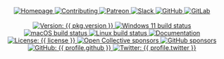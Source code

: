 <div align="center">
  <a href="{{ link.home }}" title="{{ organization }} homepage" target="_blank">
    <img alt="Homepage" src="https://img.shields.io/website?down_color=%23FF4136&down_message=Down&label=Homepage&logo=home-assistant&logoColor=white&up_color=%232ECC40&up_message=Up&url=https%3A%2F%2Fmegabyte.space&style={{ badge_style }}" />
  </a>
  <a href="{{ repository.github }}{{ repository.location.contributing.github }}" title="Learn about contributing" target="_blank">
    <img alt="Contributing" src="https://img.shields.io/badge/Contributing-Guide-0074D9?logo=github-sponsors&logoColor=white&style={{ badge_style }}" />
  </a>
  <a href="{{ profile_link.patreon }}/{{ profile.patreon }}" title="Support us on Patreon" target="_blank">
    <img alt="Patreon" src="https://img.shields.io/badge/Patreon-Support-052d49?logo=patreon&logoColor=white&style={{ badge_style }}" />
  </a>
  <a href="{{ link.chat }}" title="Chat with us on Slack" target="_blank">
    <img alt="Slack" src="https://img.shields.io/badge/Slack-Chat-e01e5a?logo=slack&logoColor=white&style={{ badge_style }}" />
  </a>
  <a href="{{ repository.github }}" title="GitHub mirror" target="_blank">
    <img alt="GitHub" src="https://img.shields.io/badge/Mirror-GitHub-333333?logo=github&style={{ badge_style }}" />
  </a>
  <a href="{{ repository.gitlab }}" title="GitLab repository" target="_blank">
    <img alt="GitLab" src="https://img.shields.io/badge/Repo-GitLab-fc6d26?logo=data:image/png;base64,iVBORw0KGgoAAAANSUhEUgAAACAAAAAgAQMAAABJtOi3AAAABlBMVEUAAAD///+l2Z/dAAAAAXRSTlMAQObYZgAAAHJJREFUCNdNxKENwzAQQNEfWU1ZPUF1cxR5lYxQqQMkLEsUdIxCM7PMkMgLGB6wopxkYvAeI0xdHkqXgCLL0Beiqy2CmUIdeYs+WioqVF9C6/RlZvblRNZD8etRuKe843KKkBPw2azX13r+rdvPctEaFi4NVzAN2FhJMQAAAABJRU5ErkJggg==&style={{ badge_style }}" />
  </a>
</div>
<br/>
<div align="center">
  <a title="Version: {{ pkg.version }}" href="{{ repository.github }}" target="_blank">
    <img alt="Version: {{ pkg.version }}" src="https://img.shields.io/badge/version-{{ pkg.version }}-blue.svg?logo=data:image/png;base64,iVBORw0KGgoAAAANSUhEUgAAACAAAAAgAQMAAABJtOi3AAAABlBMVEUAAAD///+l2Z/dAAAAAXRSTlMAQObYZgAAACNJREFUCNdjIACY//+BEp9hhM3hAzYQwoBIAqEDYQrCZLwAAGlFKxU1nF9cAAAAAElFTkSuQmCC&cacheSeconds=2592000&style={{ badge_style }}" />
  </a>
  <a title="Windows 11 build status on GitHub" href="{{ repository.github }}/actions/Windows.yml" target="_blank">
    <img alt="Windows 11 build status" src="https://img.shields.io/github/workflow/status/{{ profile.github }}/{{ slug }}/Windows/master?color=cyan&label=Windows%20build&logo=windows&style={{ badge_style }}">
  </a>
  <a title="macOS build status on GitHub" href="{{ repository.github }}/actions/macOS.yml" target="_blank">
    <img alt="macOS build status" src="https://img.shields.io/github/workflow/status/{{ profile.github }}/{{ slug }}/macOS/master?label=macOS%20build&logo=apple&style={{ badge_style }}">
  </a>
  <a title="Linux build status on GitLab" href="{{ repository.gitlab }}{{ repository.location.commits.gitlab }}" target="_blank">
    <img alt="Linux build status" src="https://img.shields.io/badge/dynamic/json?color=ffdc00&label=Linux&query=%24%5B0%5D.status&url=https%3A%2F%2Fgitlab.com%2Fapi%2Fv4%2Fprojects%2F{{ gitlab_encoded_path }}%2Fpipelines&logo=data:image/png;base64,iVBORw0KGgoAAAANSUhEUgAAACAAAAAgBAMAAACBVGfHAAAAElBMVEUAAAAwPEEuOEIxOzswPj7///91+pI+AAAABXRSTlMANRkNJejDPNcAAAB+SURBVCjPddHBDYAgDIXhGtMRHMG7S3hvTP79VxFIQVq1wOVLm7wU8QIJpSThC2wGwwJoPQFKRdiAAIhGsAykZNSZAOVNMx4BMjwtpySgr6CDJdB/MAdJwAvSiFoE5aABHUb0ch0WHNQq+KPAOgCgrbEnbjAHArjGz3jr3hpumrQpvwi66rkAAAAASUVORK5CYII=&style={{ badge_style }}">
  </a>
  <a title="Documentation" href="{{ link.docs }}/{{ group }}" target="_blank">
    <img alt="Documentation" src="https://img.shields.io/badge/documentation-yes-brightgreen.svg?logo=readthedocs&style={{ badge_style }}" />
  </a>
  <a title="License: {{ license }}" href="{{ repository.github }}{{ repository.location.license.github }}" target="_blank">
    <img alt="License: {{ license }}" src="https://img.shields.io/badge/license-{{ license }}-yellow.svg?logo=data:image/png;base64,iVBORw0KGgoAAAANSUhEUgAAACAAAAAgAQMAAABJtOi3AAAABlBMVEUAAAD///+l2Z/dAAAAAXRSTlMAQObYZgAAAHpJREFUCNdjYOD/wMDAUP+PgYHxhzwDA/MB5gMM7AwMDxj4GBgKGGQYGCyAEEgbMDDwAAWAwmk8958xpIOI5zKH2RmOyhxmZjguAiKmgIgtQOIYmFgCIp4AlaQ9OczGkJYCJEAGgI0CGwo2HmwR2Eqw5SBnNIAdBHYaAJb6KLM15W/CAAAAAElFTkSuQmCC&style={{ badge_style }}" />
  </a>
  <a title="Support us on Open Collective" href="{{ profile.opencollective }}" target="_blank">
    <img alt="Open Collective sponsors" src="https://img.shields.io/opencollective/sponsors/megabytelabs?logo=opencollective&logoColor=white&style={{ badge_style }}" />
  </a>
  <a title="Support us on GitHub" href="{{ profile_link.github }}/{{ profile.github }}" target="_blank">
    <img alt="GitHub sponsors" src="https://img.shields.io/github/sponsors/{{ profile.github }}?label=GitHub%20sponsors&logo=github&style={{ badge_style }}" />
  </a>
  <a title="Follow us on GitHub" href="{{ profile_link.github }}/{{ profile.github }}" target="_blank">
    <img alt="GitHub: {{ profile.github }}" src="https://img.shields.io/github/followers/{{ profile.github }}?style=social" target="_blank" />
  </a>
  <a title="Follow us on Twitter" href="https://twitter.com/{{ profile.twitter }}" target="_blank">
    <img alt="Twitter: {{ profile.twitter }}" src="https://img.shields.io/twitter/url/https/twitter.com/{{ profile.twitter }}.svg?style=social&label=Follow%20%40{{ profile.twitter }}" />
  </a>
</div>
